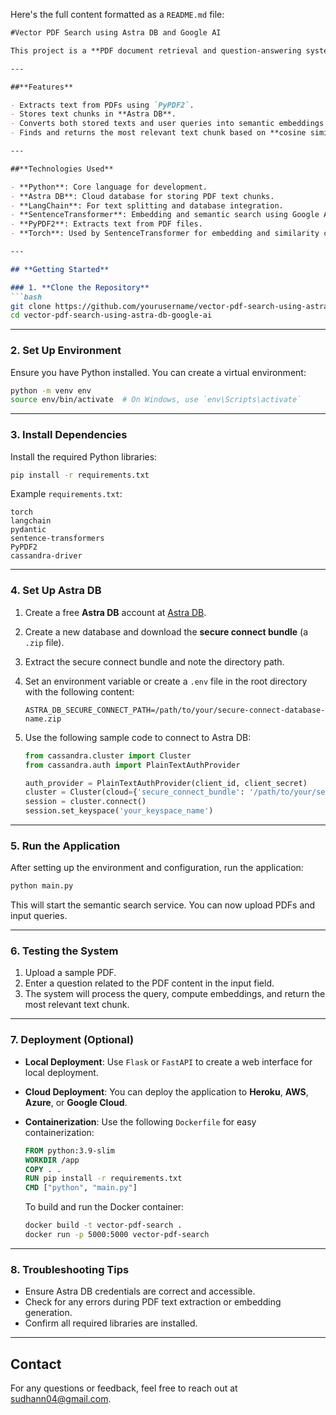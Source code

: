 Here's the full content formatted as a `README.md` file:

```markdown
#Vector PDF Search using Astra DB and Google AI

This project is a **PDF document retrieval and question-answering system** that leverages **Astra DB** for cloud storage and **Google AI's SentenceTransformer** model for semantic search. Users can input queries, and the system will return the most relevant text chunk from the uploaded PDF documents.

---

##**Features**

- Extracts text from PDFs using `PyPDF2`.
- Stores text chunks in **Astra DB**.
- Converts both stored texts and user queries into semantic embeddings using **Google AI's all-MiniLM-L6-v2** model.
- Finds and returns the most relevant text chunk based on **cosine similarity**.

---

##**Technologies Used**

- **Python**: Core language for development.
- **Astra DB**: Cloud database for storing PDF text chunks.
- **LangChain**: For text splitting and database integration.
- **SentenceTransformer**: Embedding and semantic search using Google AI’s pre-trained model.
- **PyPDF2**: Extracts text from PDF files.
- **Torch**: Used by SentenceTransformer for embedding and similarity computation.

---

## **Getting Started**

### 1. **Clone the Repository**
```bash
git clone https://github.com/yourusername/vector-pdf-search-using-astra-db-google-ai.git
cd vector-pdf-search-using-astra-db-google-ai
```

---

### 2. **Set Up Environment**
Ensure you have Python installed. You can create a virtual environment:

```bash
python -m venv env
source env/bin/activate  # On Windows, use `env\Scripts\activate`
```

---

### 3. **Install Dependencies**
Install the required Python libraries:

```bash
pip install -r requirements.txt
```

Example `requirements.txt`:

```text
torch
langchain
pydantic
sentence-transformers
PyPDF2
cassandra-driver
```

---

### 4. **Set Up Astra DB**
1. Create a free **Astra DB** account at [Astra DB](https://www.datastax.com/astra).
2. Create a new database and download the **secure connect bundle** (a `.zip` file).
3. Extract the secure connect bundle and note the directory path.
4. Set an environment variable or create a `.env` file in the root directory with the following content:

   ```env
   ASTRA_DB_SECURE_CONNECT_PATH=/path/to/your/secure-connect-database-name.zip
   ```

5. Use the following sample code to connect to Astra DB:

   ```python
   from cassandra.cluster import Cluster
   from cassandra.auth import PlainTextAuthProvider

   auth_provider = PlainTextAuthProvider(client_id, client_secret)
   cluster = Cluster(cloud={'secure_connect_bundle': '/path/to/your/secure-connect-database-name.zip'})
   session = cluster.connect()
   session.set_keyspace('your_keyspace_name')
   ```

---

### 5. **Run the Application**
After setting up the environment and configuration, run the application:

```bash
python main.py
```

This will start the semantic search service. You can now upload PDFs and input queries.

---

### 6. **Testing the System**
1. Upload a sample PDF.
2. Enter a question related to the PDF content in the input field.
3. The system will process the query, compute embeddings, and return the most relevant text chunk.

---

### 7. **Deployment (Optional)**

- **Local Deployment**: Use `Flask` or `FastAPI` to create a web interface for local deployment.
- **Cloud Deployment**: You can deploy the application to **Heroku**, **AWS**, **Azure**, or **Google Cloud**.
- **Containerization**: Use the following `Dockerfile` for easy containerization:

   ```dockerfile
   FROM python:3.9-slim
   WORKDIR /app
   COPY . .
   RUN pip install -r requirements.txt
   CMD ["python", "main.py"]
   ```

   To build and run the Docker container:

   ```bash
   docker build -t vector-pdf-search .
   docker run -p 5000:5000 vector-pdf-search
   ```

---

### 8. **Troubleshooting Tips**
- Ensure Astra DB credentials are correct and accessible.
- Check for any errors during PDF text extraction or embedding generation.
- Confirm all required libraries are installed.

---

## **Contact**
For any questions or feedback, feel free to reach out at sudhann04@gmail.com.

```
